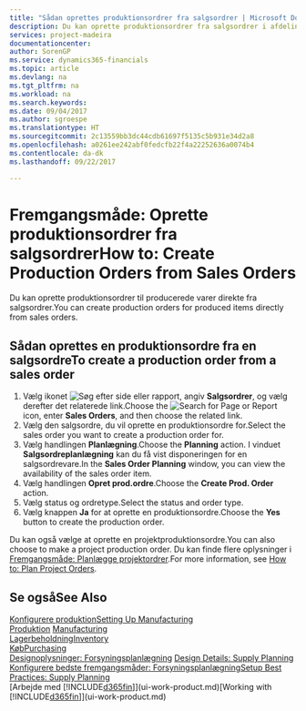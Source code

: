 ```yaml
---
title: "Sådan oprettes produktionsordrer fra salgsordrer | Microsoft Docs"
description: Du kan oprette produktionsordrer fra salgsordrer i afdelingen Salg & marketing.
services: project-madeira
documentationcenter: 
author: SorenGP
ms.service: dynamics365-financials
ms.topic: article
ms.devlang: na
ms.tgt_pltfrm: na
ms.workload: na
ms.search.keywords: 
ms.date: 09/04/2017
ms.author: sgroespe
ms.translationtype: HT
ms.sourcegitcommit: 2c13559bb3dc44cdb61697f5135c5b931e34d2a8
ms.openlocfilehash: a0261ee242abf0fedcfb22f4a22252636a0074b4
ms.contentlocale: da-dk
ms.lasthandoff: 09/22/2017

---
```

# <a name="how-to-create-production-orders-from-sales-orders"></a><span data-ttu-id="1546e-103">Fremgangsmåde: Oprette produktionsordrer fra salgsordrer</span><span class="sxs-lookup"><span data-stu-id="1546e-103">How to: Create Production Orders from Sales Orders</span></span>
<span data-ttu-id="1546e-104">Du kan oprette produktionsordrer til producerede varer direkte fra salgsordrer.</span><span class="sxs-lookup"><span data-stu-id="1546e-104">You can create production orders for produced items directly from sales orders.</span></span>  

## <a name="to-create-a-production-order-from-a-sales-order"></a><span data-ttu-id="1546e-105">Sådan oprettes en produktionsordre fra en salgsordre</span><span class="sxs-lookup"><span data-stu-id="1546e-105">To create a production order from a sales order</span></span>  

1.  <span data-ttu-id="1546e-106">Vælg ikonet ![Søg efter side eller rapport](media/ui-search/search_small.png "Ikonet Søg efter side eller rapport"), angiv **Salgsordrer**, og vælg derefter det relaterede link.</span><span class="sxs-lookup"><span data-stu-id="1546e-106">Choose the ![Search for Page or Report](media/ui-search/search_small.png "Search for Page or Report icon") icon, enter **Sales Orders**, and then choose the related link.</span></span>  
2.  <span data-ttu-id="1546e-107">Vælg den salgsordre, du vil oprette en produktionsordre for.</span><span class="sxs-lookup"><span data-stu-id="1546e-107">Select the sales order you want to create a production order for.</span></span>  
3.  <span data-ttu-id="1546e-108">Vælg handlingen **Planlægning**.</span><span class="sxs-lookup"><span data-stu-id="1546e-108">Choose the **Planning** action.</span></span> <span data-ttu-id="1546e-109">I vinduet **Salgsordreplanlægning** kan du få vist disponeringen for en salgsordrevare.</span><span class="sxs-lookup"><span data-stu-id="1546e-109">In the **Sales Order Planning** window, you can view the availability of the sales order item.</span></span>  
4.  <span data-ttu-id="1546e-110">Vælg handlingen **Opret prod.ordre**.</span><span class="sxs-lookup"><span data-stu-id="1546e-110">Choose the **Create Prod. Order** action.</span></span>  
5.  <span data-ttu-id="1546e-111">Vælg status og ordretype.</span><span class="sxs-lookup"><span data-stu-id="1546e-111">Select the status and order type.</span></span>  
6.  <span data-ttu-id="1546e-112">Vælg knappen **Ja** for at oprette en produktionsordre.</span><span class="sxs-lookup"><span data-stu-id="1546e-112">Choose the **Yes** button to create the production order.</span></span>

<span data-ttu-id="1546e-113">Du kan også vælge at oprette en projektproduktionsordre.</span><span class="sxs-lookup"><span data-stu-id="1546e-113">You can also choose to make a project production order.</span></span> <span data-ttu-id="1546e-114">Du kan finde flere oplysninger i [Fremgangsmåde: Planlægge projektordrer](production-how-to-plan-project-orders.md).</span><span class="sxs-lookup"><span data-stu-id="1546e-114">For more information, see [How to: Plan Project Orders](production-how-to-plan-project-orders.md).</span></span>   

## <a name="see-also"></a><span data-ttu-id="1546e-115">Se også</span><span class="sxs-lookup"><span data-stu-id="1546e-115">See Also</span></span>  
[<span data-ttu-id="1546e-116">Konfigurere produktion</span><span class="sxs-lookup"><span data-stu-id="1546e-116">Setting Up Manufacturing</span></span>](production-configure-production-processes.md)  
<span data-ttu-id="1546e-117">[Produktion](production-manage-manufacturing.md)  </span><span class="sxs-lookup"><span data-stu-id="1546e-117">[Manufacturing](production-manage-manufacturing.md)  </span></span>  
[<span data-ttu-id="1546e-118">Lagerbeholdning</span><span class="sxs-lookup"><span data-stu-id="1546e-118">Inventory</span></span>](inventory-manage-inventory.md)  
[<span data-ttu-id="1546e-119">Køb</span><span class="sxs-lookup"><span data-stu-id="1546e-119">Purchasing</span></span>](purchasing-manage-purchasing.md)  
<span data-ttu-id="1546e-120">[Designoplysninger: Forsyningsplanlægning](design-details-supply-planning.md) </span><span class="sxs-lookup"><span data-stu-id="1546e-120">[Design Details: Supply Planning](design-details-supply-planning.md) </span></span>  
[<span data-ttu-id="1546e-121">Konfigurere bedste fremgangsmåder: Forsyningsplanlægning</span><span class="sxs-lookup"><span data-stu-id="1546e-121">Setup Best Practices: Supply Planning</span></span>](setup-best-practices-supply-planning.md)  
<span data-ttu-id="1546e-122">[Arbejde med [!INCLUDE[d365fin](includes/d365fin_md.md)]](ui-work-product.md)</span><span class="sxs-lookup"><span data-stu-id="1546e-122">[Working with [!INCLUDE[d365fin](includes/d365fin_md.md)]](ui-work-product.md)</span></span>

